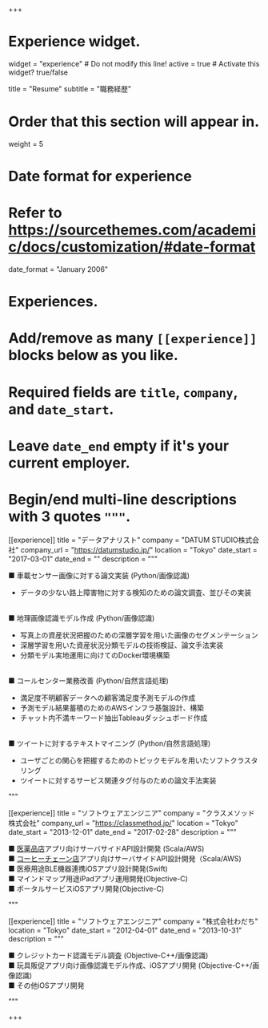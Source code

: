+++
# Experience widget.
widget = "experience"  # Do not modify this line!
active = true  # Activate this widget? true/false

title = "Resume"
subtitle = "職務経歴"

# Order that this section will appear in.
weight = 5

# Date format for experience
#   Refer to https://sourcethemes.com/academic/docs/customization/#date-format
date_format = "January 2006"

# Experiences.
#   Add/remove as many `[[experience]]` blocks below as you like.
#   Required fields are `title`, `company`, and `date_start`.
#   Leave `date_end` empty if it's your current employer.
#   Begin/end multi-line descriptions with 3 quotes `"""`.
[[experience]]
  title = "データアナリスト"
  company = "DATUM STUDIO株式会社"
  company_url = "https://datumstudio.jp/"
  location = "Tokyo"
  date_start = "2017-03-01"
  date_end = ""
  description = """

■ 車載センサー画像に対する論文実装 (Python/画像認識)

- データの少ない路上障害物に対する検知のための論文調査、並びその実装

<br>
■ 地理画像認識モデル作成 (Python/画像認識)

- 写真上の資産状況把握のための深層学習を用いた画像のセグメンテーション
- 深層学習を用いた資産状況分類モデルの技術検証、論文手法実装
- 分類モデル実地運用に向けてのDocker環境構築

<br>
■ コールセンター業務改善 (Python/自然言語処理)

- 満足度不明顧客データへの顧客満足度予測モデルの作成
- 予測モデル結果蓄積のためのAWSインフラ基盤設計、構築
- チャット内不満キーワード抽出Tableauダッシュボード作成

<br>
■ ツイートに対するテキストマイニング (Python/自然言語処理)

- ユーザごとの関心を把握するためのトピックモデルを用いたソフトクラスタリング
- ツイートに対するサービス関連タグ付与のための論文手法実装

"""

[[experience]]
  title = "ソフトウェアエンジニア"
  company = "クラスメソッド株式会社"
  company_url = "https://classmethod.jp/"
  location = "Tokyo"
  date_start = "2013-12-01"
  date_end = "2017-02-28"
  description = """

■ [医薬品店](https://classmethod.jp/cases/cocokarafine-app/)アプリ向けサーバサイドAPI設計開発 (Scala/AWS)
<br>
■ [コーヒーチェーン店](https://classmethod.jp/cases/starbucks/)アプリ向けサーバサイドAPI設計開発（Scala/AWS)
<br>
■ 医療用途BLE機器連携iOSアプリ設計開発(Swift)
<br>
■ マインドマップ用途iPadアプリ運用開発(Objective-C)
<br>
■ ポータルサービスiOSアプリ開発(Objective-C)

"""

[[experience]]
  title = "ソフトウェアエンジニア"
  company = "株式会社わだち"
  location = "Tokyo"
  date_start = "2012-04-01"
  date_end = "2013-10-31"
  description = """

■ クレジットカード認識モデル調査 (Objective-C++/画像認識)
<br>
■ 玩具販促アプリ向け画像認識モデル作成、iOSアプリ開発 (Objective-C++/画像認識)
<br>
■ その他iOSアプリ開発

"""

+++
